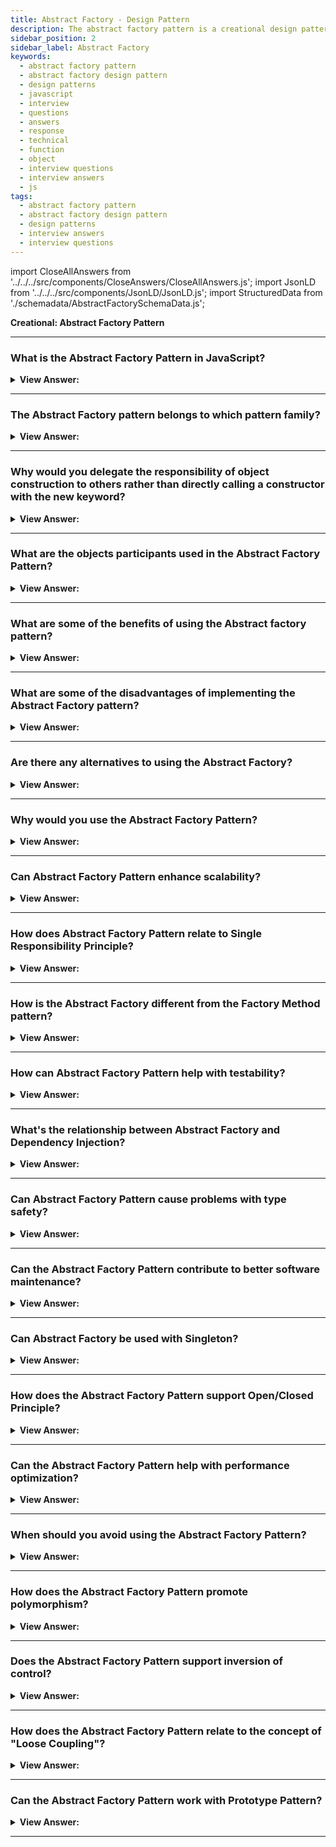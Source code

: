 ```yaml
---
title: Abstract Factory - Design Pattern
description: The abstract factory pattern is a creational design pattern that produces families of related objects without specifying their concrete classes.
sidebar_position: 2
sidebar_label: Abstract Factory
keywords:
  - abstract factory pattern
  - abstract factory design pattern
  - design patterns
  - javascript
  - interview
  - questions
  - answers
  - response
  - technical
  - function
  - object
  - interview questions
  - interview answers
  - js
tags:
  - abstract factory pattern
  - abstract factory design pattern
  - design patterns
  - interview answers
  - interview questions
---
```


import CloseAllAnswers from '../../../src/components/CloseAnswers/CloseAllAnswers.js';
import JsonLD from '../../../src/components/JsonLD/JsonLD.js';
import StructuredData from './schemadata/AbstractFactorySchemaData.js';

<JsonLD data={StructuredData} />

<head>
  <title>Abstract Factory Pattern | JavaScript Interview Questions</title>
</head>

**Creational: Abstract Factory Pattern**

<CloseAllAnswers />

---

### What is the Abstract Factory Pattern in JavaScript?

<details className='answer'>
  <summary>
    <strong>View Answer:</strong>
  </summary>
  <div>
  <div>
      <strong>Interview Response:</strong> The Abstract Factory Pattern is a creational pattern that provides an interface for creating families of related or dependent objects without specifying their concrete classes.
    </div><br />
    <div>
      <strong>Technical Response:</strong> It's also a good idea to be familiar with the Abstract Factory design. Which seeks to encapsulate a set of independent factories with a similar purpose, and it separates the details of implementing a set of objects from their general usage.<br/><br/>
    </div><br />
  <div><strong className="codeExample">Diagram:</strong><br /><br />

  <div></div>

<img src="/img/javascript-abstract-factory.jpg" /><br /><br />

**The objects participating in this pattern are:**

**AbstractFactory** -- _not used in JavaScript_

- declares an interface for creating products

**ConcreteFactory** -- In example code: _EmployeeFactory, VendorFactory_

- a factory object that manufactures new products
- the create() method returns new products

**Products** -- In example code: _Employee, Vendor_

- the factory-created product instances

**AbstractProduct** -- _not used in JavaScript_

- declares an interface for the created products

<br />

:::note
Though the definition particularly mentions that an interface needs to be defined, we don’t have interfaces in _Vanilla JavaScript_. Therefore, we must implement it in a way that JavaScript translates into an interface.
:::

</div><br />
  <div><strong className="codeExample">Code Example:</strong><br /><br />

  <div></div>

Here's an example of the Abstract Factory pattern in JavaScript...

```javascript
// Abstract factory
class CarFactory {
    createEngine() {
        throw new Error("This method must be overwritten!");
    }

    createTransmission() {
        throw new Error("This method must be overwritten!");
    }
}

// Concrete factories
class ToyotaFactory extends CarFactory {
    createEngine() {
        return new V6Engine();
    }

    createTransmission() {
        return new AutomaticTransmission();
    }
}

class FordFactory extends CarFactory {
    createEngine() {
        return new V8Engine();
    }

    createTransmission() {
        return new ManualTransmission();
    }
}

// Abstract products
class Engine {
    description() {
        throw new Error("This method must be overwritten!");
    }
}

class Transmission {
    type() {
        throw new Error("This method must be overwritten!");
    }
}

// Concrete products
class V6Engine extends Engine {
    description() {
        return "V6 engine";
    }
}

class V8Engine extends Engine {
    description() {
        return "V8 engine";
    }
}

class ManualTransmission extends Transmission {
    type() {
        return "Manual transmission";
    }
}

class AutomaticTransmission extends Transmission {
    type() {
        return "Automatic transmission";
    }
}

// Usage
let factory = new ToyotaFactory();
let engine = factory.createEngine();
let transmission = factory.createTransmission();

console.log(engine.description()); // V6 engine
console.log(transmission.type()); // Automatic transmission

factory = new FordFactory();
engine = factory.createEngine();
transmission = factory.createTransmission();

console.log(engine.description()); // V8 engine
console.log(transmission.type()); // Manual transmission
```

In this example, `CarFactory` is the abstract factory, `ToyotaFactory` and `FordFactory` are concrete factories, `Engine` and `Transmission` are abstract products, and `V6Engine`, `V8Engine`, `ManualTransmission`, and `AutomaticTransmission` are concrete products.

---

:::note
Please note, JavaScript does not have a concept of 'abstract' classes or interfaces like other languages (Java, C#). But we can simulate this behavior by throwing errors in base 'abstract' classes when trying to use them directly or when a derived class does not implement a required method.
:::

  </div>
  </div>
</details>

---

### The Abstract Factory pattern belongs to which pattern family?

<details>
  <summary>
    <strong>View Answer:</strong>
  </summary>
  <div>
    <div>
      <strong>Interview Response:</strong> The abstract factory pattern belongs to the "creational" design pattern category, which is used to create objects in a flexible and extensible manner.
    </div>
  </div>
</details>

---

### Why would you delegate the responsibility of object construction to others rather than directly calling a constructor with the new keyword?

<details>
  <summary>
    <strong>View Answer:</strong>
  </summary>
  <div>
  <div><strong>Interview Response:</strong> Delegating object construction promotes loose coupling, testability, and flexibility, allowing you to switch between different product families without changing the client code.
  </div><br/>
    <div>
      <strong>Technical Response:</strong> When object creation is tightly coupled to object usage, changes to object construction logic can have a ripple effect throughout the codebase. Delegating this responsibility to an abstract factory promotes loose coupling, allowing for easier maintenance, testing, and swapping out of object implementations, while also enabling the creation of related object families with a unified interface.
    </div>
  </div>
</details>

---

### What are the objects participants used in the Abstract Factory Pattern?

<details>
  <summary>
    <strong>View Answer:</strong>
  </summary>
  <div>
    <div>
      <strong>Technical Response:</strong> The objects participants used in the Abstract Factory Pattern include the AbstractFactory, ConcreteFactory, ConcreteProducts, and AbstractProduct.
    </div><br />
    <div>
      <strong>Technical Response:</strong> The objects participants used in the Abstract Factory Pattern include the AbstractFactory, ConcreteFactory, Products, and AbstractProduct. The AbstractFactory, not used in JavaScript, declares an interface for creating products. The ConcreteFactory is a factory object that manufactures new products, and products are simply instances created by the factory. The AbstractFactory participant, not used in JavaScript, declares an interface for the produced products.
    </div><br />
  <div><strong className="codeExample">Code Example:</strong><br /><br />

  <div></div>

```javascript
// 1. Abstract Factory
class FurnitureFactory {
    createChair() {
        throw new Error("This method must be overwritten!");
    }

    createSofa() {
        throw new Error("This method must be overwritten!");
    }
}

// 2. Concrete Factories
class ModernFurnitureFactory extends FurnitureFactory {
    createChair() {
        return new ModernChair();
    }

    createSofa() {
        return new ModernSofa();
    }
}

class VintageFurnitureFactory extends FurnitureFactory {
    createChair() {
        return new VintageChair();
    }

    createSofa() {
        return new VintageSofa();
    }
}

// 3. Abstract Products
class Chair {
    description() {
        throw new Error("This method must be overwritten!");
    }
}

class Sofa {
    description() {
        throw new Error("This method must be overwritten!");
    }
}

// 4. Concrete Products
class ModernChair extends Chair {
    description() {
        return "Modern Chair";
    }
}

class ModernSofa extends Sofa {
    description() {
        return "Modern Sofa";
    }
}

class VintageChair extends Chair {
    description() {
        return "Vintage Chair";
    }
}

class VintageSofa extends Sofa {
    description() {
        return "Vintage Sofa";
    }
}

// Usage
let factory = new ModernFurnitureFactory();
let chair = factory.createChair();
let sofa = factory.createSofa();

console.log(chair.description()); // Modern Chair
console.log(sofa.description()); // Modern Sofa

factory = new VintageFurnitureFactory();
chair = factory.createChair();
sofa = factory.createSofa();

console.log(chair.description()); // Vintage Chair
console.log(sofa.description()); // Vintage Sofa
```

In this example, `FurnitureFactory` is the Abstract Factory, `ModernFurnitureFactory` and `VintageFurnitureFactory` are Concrete Factories, `Chair` and `Sofa` are Abstract Products, and `ModernChair`, `ModernSofa`, `VintageChair`, and `VintageSofa` are Concrete Products.

---

:::note
Though the definition particularly mentions that an interface needs to be defined, we don’t have interfaces in _Vanilla JavaScript_. Therefore, we must implement it in a way that JavaScript translates into an interface.
:::

  </div>
  </div>
</details>

---

### What are some of the benefits of using the Abstract factory pattern?

<details>
  <summary>
    <strong>View Answer:</strong>
  </summary>
  <div>
    <div>
      <strong>Interview Response:</strong> Benefits include independence from concrete classes, improved scalability, adhering to the Single Responsibility and Open/Closed Principles, and enhanced testability.
    </div>
    <br />
    <div></div>

The abstract factory pattern offers various advantages, which we can describe in the following fashion:

- We ensure the compatibility of items produced by the same factory class.
- Open-closed Concept: Clean code, since we introduce new product families without affecting the current code structure, ensuring the open-closed concept.
- Cleaner code since the single responsibility principle (SRP) gets followed because the obligation for generating the concrete product gets passed to the concrete creator class rather than the client class.

<br />
  </div>
</details>

---

### What are some of the disadvantages of implementing the Abstract Factory pattern?

<details>
  <summary>
    <strong>View Answer:</strong>
  </summary>
  <div>
    <div>
      <strong>Interview Response:</strong> Disadvantages can be unnecessary complexity for simple scenarios, larger codebase, and potential type safety issues.
    </div><br />
    <div>
      <strong>Technical Response:</strong> Some disadvantages of using the abstract factory pattern include increased complexity and overhead compared to simpler object creation methods, as well as potential difficulty in extending the pattern to accommodate new object types.<br />
    </div>
  </div>
</details>

---

### Are there any alternatives to using the Abstract Factory?

<details>
  <summary>
    <strong>View Answer:</strong>
  </summary>
  <div>
    <div>
      <strong>Interview Response:</strong> Alternatives include the Factory Method, Builder, and Prototype patterns, or Dependency Injection techniques. Each of these patterns has its own strengths and weaknesses.
    </div><br />
    <div>
      <strong>Technical Response:</strong> There are several alternative patterns that can be used instead of the Abstract Factory pattern, depending on the specific requirements of the application. Some examples include the Factory Method pattern, the Builder pattern, and the Prototype pattern. Each of these patterns has its own strengths and weaknesses and can be used to solve different problems related to object creation and instantiation.
    </div>
  </div>
</details>

---

### Why would you use the Abstract Factory Pattern?

<details>
  <summary><strong>View Answer:</strong></summary>
  <div>
  <div><strong>Interview Response:</strong> It's used when a system should be independent of how its products are created, composed and represented, offering a high-level interface for client-side use.
  </div>
  </div>
</details>

---

### Can Abstract Factory Pattern enhance scalability?

<details>
  <summary><strong>View Answer:</strong></summary>
  <div>
  <div><strong>Interview Response:</strong> Yes, it allows for the introduction of new products or families of products without breaking existing client code.
  </div>
  </div>
</details>

---

### How does Abstract Factory Pattern relate to Single Responsibility Principle?

<details>
  <summary><strong>View Answer:</strong></summary>
  <div>
  <div><strong>Interview Response:</strong> It adheres to it by separating the construction of complex objects from their representation, each factory is responsible for creating a certain product family.
  </div>
  </div>
</details>

---

### How is the Abstract Factory different from the Factory Method pattern?

<details>
  <summary><strong>View Answer:</strong></summary>
  <div>
  <div><strong>Interview Response:</strong> The Abstract Factory creates families of related objects without specifying their concrete classes, while Factory Method deals with the problem of creating a single product.
  </div>
  </div>
</details>

---

### How can Abstract Factory Pattern help with testability?

<details>
  <summary><strong>View Answer:</strong></summary>
  <div>
  <div><strong>Interview Response:</strong> It allows for easy swapping of object implementations, which can be beneficial for mocking objects in testing scenarios.
  </div><br />
  <div><strong>Technical Response:</strong> The Abstract Factory Pattern can aid with testability by allowing you to easily swap out concrete implementations with mock objects for unit testing. This is because the pattern allows the instantiation of classes to be abstracted, which in turn, allows you to substitute different implementations for testing.
  </div><br />
  <div><strong className="codeExample">Code Example:</strong><br /><br />

  <div></div>

```javascript
// Abstract factory
class DBFactory {
    connect() {
        throw new Error("This method must be overwritten!");
    }

    query() {
        throw new Error("This method must be overwritten!");
    }
}

// Concrete factory
class MySQLFactory extends DBFactory {
    connect() {
        console.log("Connecting to MySQL database...");
    }

    query() {
        console.log("Querying data from MySQL database...");
    }
}

// Mock factory for testing
class MockDBFactory extends DBFactory {
    connect() {
        console.log("Mock: Connecting to database...");
    }

    query() {
        console.log("Mock: Querying data from database...");
    }
}

// Class that uses the factory
class UserService {
    constructor(dbFactory) {
        this.dbFactory = dbFactory;
    }

    getUser() {
        this.dbFactory.connect();
        this.dbFactory.query();
    }
}

// Normal usage
let userService = new UserService(new MySQLFactory());
userService.getUser(); // Connecting to MySQL database... Querying data from MySQL database...

// Test usage
userService = new UserService(new MockDBFactory());
userService.getUser(); // Mock: Connecting to database... Mock: Querying data from database...
```

In this example, `DBFactory` is the Abstract Factory, `MySQLFactory` is a Concrete Factory, and `MockDBFactory` is a mock factory for testing. `UserService` is a class that uses the factory.

When we want to test the `getUser` function of the `UserService` class, we can inject a mock DB factory (`MockDBFactory`), instead of the real DB factory (`MySQLFactory`). This makes it easier to test `getUser` in isolation, without having to connect to a real MySQL database.

  </div>
  </div>
</details>

---

### What's the relationship between Abstract Factory and Dependency Injection?

<details>
  <summary><strong>View Answer:</strong></summary>
  <div>
  <div><strong>Interview Response:</strong> Dependency Injection is a form of Abstract Factory. Instead of creating objects, dependencies are injected, promoting loose coupling and enhancing testability.
  </div><br/>
  <div><strong>Interview Response:</strong> Dependency Injection (DI) is a design pattern that deals with how components get hold of their dependencies. The Abstract Factory pattern can be used to instantiate a family of related objects at runtime, and it is commonly used in combination with Dependency Injection.<br/><br/>The Abstract Factory pattern can be used in the implementation of the Dependency Injection pattern, where it might be called an "Injector". Instead of directly constructing the objects, the Injector uses the Abstract Factory to create them. This allows for much greater flexibility in the creation of objects, as the actual classes used can be configured at runtime.
  </div><br />
  <div><strong className="codeExample">Code Example:</strong><br /><br />

  <div></div>

Here is an example of how you can use the Abstract Factory and Dependency Injection patterns together in JavaScript...

```javascript
// Abstract Factory
class LoggerFactory {
    createLogger() {
        throw new Error("This method must be overwritten!");
    }
}

// Concrete Factories
class ConsoleLoggerFactory extends LoggerFactory {
    createLogger() {
        return new ConsoleLogger();
    }
}

class FileLoggerFactory extends LoggerFactory {
    createLogger() {
        return new FileLogger();
    }
}

// Products (Loggers)
class ConsoleLogger {
    log(message) {
        console.log(`Console log: ${message}`);
    }
}

class FileLogger {
    log(message) {
        console.log(`File log: ${message}`);
    }
}

// Service that depends on the LoggerFactory
class UserService {
    constructor(loggerFactory) {
        this.logger = loggerFactory.createLogger();
    }

    doSomething() {
        this.logger.log("User service is doing something...");
    }
}

// Usage without dependency injection
let userService = new UserService(new ConsoleLoggerFactory());
userService.doSomething(); // Console log: User service is doing something...

// Usage with dependency injection
userService = new UserService(new FileLoggerFactory());
userService.doSomething(); // File log: User service is doing something...
```

In this example, `LoggerFactory` is the Abstract Factory, `ConsoleLoggerFactory` and `FileLoggerFactory` are Concrete Factories, `ConsoleLogger` and `FileLogger` are Loggers (Products), and `UserService` is a service that depends on the LoggerFactory. We use dependency injection to inject the LoggerFactory into the UserService.

  </div>
  </div>
</details>

---

### Can Abstract Factory Pattern cause problems with type safety?

<details>
  <summary><strong>View Answer:</strong></summary>
  <div>
  <div><strong>Interview Response:</strong> Yes, it can. If the client doesn't know the specific types of objects produced by the factory, type safety issues could potentially arise due to JavaScript's dynamic typing.
  </div>
  </div>
</details>

---

### Can the Abstract Factory Pattern contribute to better software maintenance?

<details>
  <summary><strong>View Answer:</strong></summary>
  <div>
  <div><strong>Interview Response:</strong> Yes, it allows changing the underlying implementation without modifying the client code, promoting low coupling and high cohesion, which benefits maintenance.
  </div>
  </div>
</details>

---

### Can Abstract Factory be used with Singleton?

<details>
  <summary><strong>View Answer:</strong></summary>
  <div>
  <div><strong>Interview Response:</strong> Yes, you can use the Singleton and Abstract Factory design patterns together. A Singleton ensures that a class has only one instance and provides a global point of access to it. You can use a Singleton as your Abstract Factory.
  </div><br />
  <div><strong className="codeExample">Code Example:</strong><br /><br />

  <div></div>

```javascript
// Singleton Abstract Factory
class CarFactory {
  static instance = null;

  constructor() {
    if (CarFactory.instance) {
      return CarFactory.instance;
    }

    CarFactory.instance = this;
  }

  createCar(brand) {
    switch (brand) {
      case 'Toyota':
        return new Toyota();
      case 'Ford':
        return new Ford();
      default:
        throw new Error("This brand is not supported");
    }
  }
}

// Concrete products
class Toyota {
  description() {
    return 'Toyota Car';
  }
}

class Ford {
  description() {
    return 'Ford Car';
  }
}

// Usage
const factory1 = new CarFactory();
const factory2 = new CarFactory();

console.log(factory1 === factory2); // true, meaning both factories are the same instance

const car1 = factory1.createCar('Toyota');
const car2 = factory2.createCar('Ford');

console.log(car1.description()); // Toyota Car
console.log(car2.description()); // Ford Car
```

In this example, `CarFactory` is a Singleton Abstract Factory. It has a static `instance` property to ensure only one instance of CarFactory exists. The `createCar` method is used to create cars, and it's our abstract factory method.

`Toyota` and `Ford` are concrete products. The `description` method is used to describe each product.

In the usage part, `factory1` and `factory2` are both instances of the `CarFactory` singleton. We verify that they're the same instance by comparing them with `===`, which returns `true`. We then use these factories to create `Toyota` and `Ford` cars.

  </div>
  </div>
</details>

---

### How does the Abstract Factory Pattern support Open/Closed Principle?

<details>
  <summary><strong>View Answer:</strong></summary>
  <div>
  <div><strong>Interview Response:</strong> It promotes the Open/Closed Principle as new types of products can be added without changing existing client code.
  </div>
  </div>
</details>

---

### Can the Abstract Factory Pattern help with performance optimization?

<details>
  <summary><strong>View Answer:</strong></summary>
  <div>
  <div><strong>Interview Response:</strong> Indirectly, it can. It doesn't inherently optimize performance, but it can promote better organization and structure which can lead to performance benefits.
  </div>
  </div>
</details>

---

### When should you avoid using the Abstract Factory Pattern?

<details>
  <summary><strong>View Answer:</strong></summary>
  <div>
  <div><strong>Interview Response:</strong> Avoid it when you're dealing with a few simple objects or when the families of products are not clearly defined.
  </div><br />
  <div><strong className="codeExample">Code Example:</strong><br /><br />

  <div></div>

```javascript
// Simple class without Abstract Factory pattern
class Cat {
    constructor(name) {
        this.name = name;
    }

    say() {
        console.log(`${this.name} says: Meow!`);
    }
}

const kitty = new Cat("Kitty");
kitty.say();  // Kitty says: Meow!
```

In this example, the `Cat` class is simple and has no dependencies on other objects. Using the Abstract Factory pattern to create `Cat` objects would add unnecessary complexity. In this case, it's simpler and more straightforward to just use the `new` keyword to create `Cat` objects directly.

  </div>
  </div>
</details>

---

### How does the Abstract Factory Pattern promote polymorphism?

<details>
  <summary><strong>View Answer:</strong></summary>
  <div>
  <div><strong>Interview Response:</strong> It provides an interface for creating families of objects, allowing different factories to produce objects with the same interface but different implementations.
  </div>
  </div>
</details>

---

### Does the Abstract Factory Pattern support inversion of control?

<details>
  <summary><strong>View Answer:</strong></summary>
  <div>
  <div><strong>Interview Response:</strong> Yes, it helps implement inversion of control by defining an interface for creating objects, leaving the specifics to concrete factories.
  </div>
  </div>
</details>

---

### How does the Abstract Factory Pattern relate to the concept of "Loose Coupling"?

<details>
  <summary><strong>View Answer:</strong></summary>
  <div>
  <div><strong>Interview Response:</strong> It encapsulates the responsibility of creating object families into separate factories, allowing client code to depend on abstractions rather than concrete classes.
  </div>
  </div>
</details>

---

### Can the Abstract Factory Pattern work with Prototype Pattern?

<details>
  <summary><strong>View Answer:</strong></summary>
  <div>
  <div><strong>Interview Response:</strong> Yes, the Abstract Factory Pattern can work with the Prototype Pattern in JavaScript. The Prototype Pattern involves creating objects based on a template of an existing object through cloning.
  </div><br />
  <div><strong className="codeExample">Code Example:</strong><br /><br />

  <div></div>

 Here's a code example that uses both patterns.

```javascript
// Abstract factory
class AnimalFactory {
    constructor(dogPrototype, catPrototype) {
        this.dogPrototype = dogPrototype;
        this.catPrototype = catPrototype;
    }

    createDog() {
        return this.dogPrototype.clone();
    }

    createCat() {
        return this.catPrototype.clone();
    }
}

// Prototypes
class Dog {
    constructor(name) {
        this.name = name;
    }

    clone() {
        return new Dog(this.name);
    }

    bark() {
        return `${this.name} says: Woof!`;
    }
}

class Cat {
    constructor(name) {
        this.name = name;
    }

    clone() {
        return new Cat(this.name);
    }

    meow() {
        return `${this.name} says: Meow!`;
    }
}

// Usage
const dogPrototype = new Dog("Fido");
const catPrototype = new Cat("Whiskers");

const animalFactory = new AnimalFactory(dogPrototype, catPrototype);

const dog1 = animalFactory.createDog();
console.log(dog1.bark());  // Fido says: Woof!

const cat1 = animalFactory.createCat();
console.log(cat1.meow());  // Whiskers says: Meow!

const dog2 = animalFactory.createDog();
console.log(dog2.bark());  // Fido says: Woof!

const cat2 = animalFactory.createCat();
console.log(cat2.meow());  // Whiskers says: Meow!
```

In this example, `AnimalFactory` is an abstract factory that uses prototypes to create new animals. It uses the `clone` method to create new dogs and cats based on the `dogPrototype` and `catPrototype`. `Dog` and `Cat` are prototypes, and they implement the `clone` method to create new dogs and cats.

  </div>
  </div>
</details>

---
